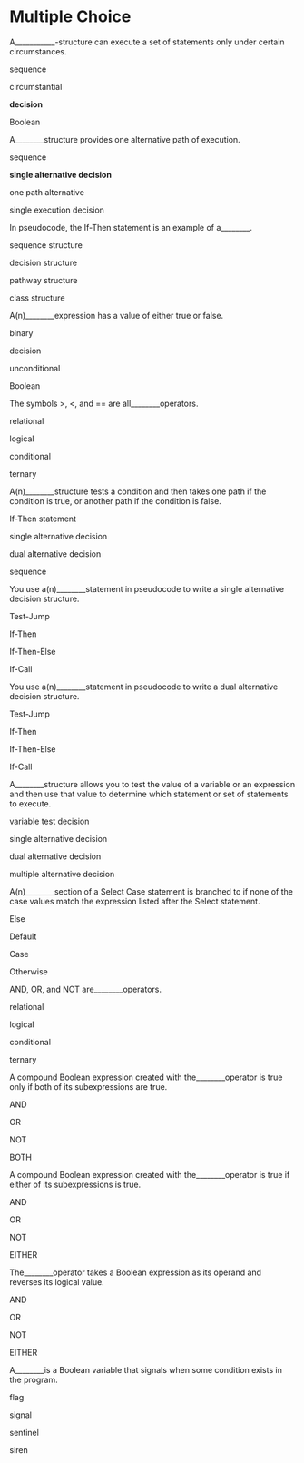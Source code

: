 
# Multiple Choice
A___________-structure can execute a set of statements only under certain circumstances.

sequence

circumstantial

**decision**

Boolean

A________structure provides one alternative path of execution.

sequence

**single alternative decision**

one path alternative

single execution decision

In pseudocode, the If-Then statement is an example of a________.

sequence structure

decision structure

pathway structure

class structure

A(n)________expression has a value of either true or false.

binary

decision

unconditional

Boolean

The symbols >, <, and == are all________operators.

relational

logical

conditional

ternary

A(n)________structure tests a condition and then takes one path if the condition is true, or another path if the condition is false.

If-Then statement

single alternative decision

dual alternative decision

sequence

You use a(n)________statement in pseudocode to write a single alternative decision structure.

Test-Jump

If-Then

If-Then-Else

If-Call

You use a(n)________statement in pseudocode to write a dual alternative decision structure.

Test-Jump

If-Then

If-Then-Else

If-Call

A________structure allows you to test the value of a variable or an expression and then use that value to determine which statement or set of statements to execute.

variable test decision

single alternative decision

dual alternative decision

multiple alternative decision

A(n)________section of a Select Case statement is branched to if none of the case values match the expression listed after the Select statement.

Else

Default

Case

Otherwise

AND, OR, and NOT are________operators.

relational

logical

conditional

ternary

A compound Boolean expression created with the________operator is true only if both of its subexpressions are true.

AND

OR

NOT

BOTH

A compound Boolean expression created with the________operator is true if either of its subexpressions is true.

AND

OR

NOT

EITHER

The________operator takes a Boolean expression as its operand and reverses its logical value.

AND

OR

NOT

EITHER

A________is a Boolean variable that signals when some condition exists in the program.

flag

signal

sentinel

siren
